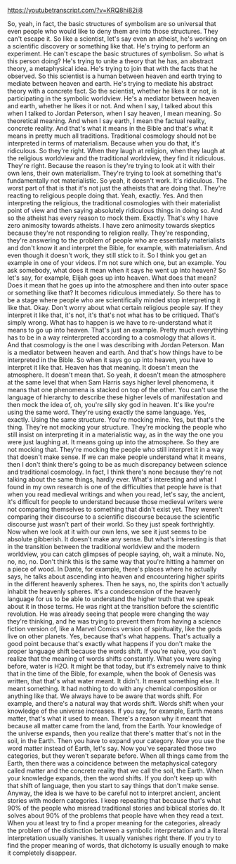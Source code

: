 https://youtubetranscript.com/?v=KRQ8hi82ij8

 So, yeah, in fact, the basic structures of symbolism are so universal that even people who would like to deny them are into those structures. They can't escape it. So like a scientist, let's say even an atheist, he's working on a scientific discovery or something like that. He's trying to perform an experiment. He can't escape the basic structures of symbolism. So what is this person doing? He's trying to unite a theory that he has, an abstract theory, a metaphysical idea. He's trying to join that with the facts that he observed. So this scientist is a human between heaven and earth trying to mediate between heaven and earth. He's trying to mediate his abstract theory with a concrete fact. So the scientist, whether he likes it or not, is participating in the symbolic worldview. He's a mediator between heaven and earth, whether he likes it or not. And when I say, I talked about this when I talked to Jordan Peterson, when I say heaven, I mean meaning. So theoretical meaning. And when I say earth, I mean the factual reality, concrete reality. And that's what it means in the Bible and that's what it means in pretty much all traditions. Traditional cosmology should not be interpreted in terms of materialism. Because when you do that, it's ridiculous. So they're right. When they laugh at religion, when they laugh at the religious worldview and the traditional worldview, they find it ridiculous. They're right. Because the reason is they're trying to look at it with their own lens, their own materialism. They're trying to look at something that's fundamentally not materialistic. So yeah, it doesn't work. It's ridiculous. The worst part of that is that it's not just the atheists that are doing that. They're reacting to religious people doing that. Yeah, exactly. Yes. And then interpreting the religious, the traditional cosmologies with their materialist point of view and then saying absolutely ridiculous things in doing so. And so the atheist has every reason to mock them. Exactly. That's why I have zero animosity towards atheists. I have zero animosity towards skeptics because they're not responding to religion really. They're responding, they're answering to the problem of people who are essentially materialists and don't know it and interpret the Bible, for example, with materialism. And even though it doesn't work, they still stick to it. So I think you get an example in one of your videos. I'm not sure which one, but an example. You ask somebody, what does it mean when it says he went up into heaven? So let's say, for example, Elijah goes up into heaven. What does that mean? Does it mean that he goes up into the atmosphere and then into outer space or something like that? It becomes ridiculous immediately. So there has to be a stage where people who are scientifically minded stop interpreting it like that. Okay. Don't worry about what certain religious people say. If they interpret it like that, it's not, it's that's not what has to be critiqued. That's simply wrong. What has to happen is we have to re-understand what it means to go up into heaven. That's just an example. Pretty much everything has to be in a way reinterpreted according to a cosmology that allows it. And that cosmology is the one I was describing with Jordan Peterson. Man is a mediator between heaven and earth. And that's how things have to be interpreted in the Bible. So when it says go up into heaven, you have to interpret it like that. Heaven has that meaning. It doesn't mean the atmosphere. It doesn't mean that. So yeah, it doesn't mean the atmosphere at the same level that when Sam Harris says higher level phenomena, it means that one phenomena is stacked on top of the other. You can't use the language of hierarchy to describe these higher levels of manifestation and then mock the idea of, oh, you're silly sky god in heaven. It's like you're using the same word. They're using exactly the same language. Yes, exactly. Using the same structure. You're mocking mine. Yes, but that's the thing. They're not mocking your structure. They're mocking the people who still insist on interpreting it in a materialistic way, as in the way the one you were just laughing at. It means going up into the atmosphere. So they are not mocking that. They're mocking the people who still interpret it in a way that doesn't make sense. If we can make people understand what it means, then I don't think there's going to be as much discrepancy between science and traditional cosmology. In fact, I think there's none because they're not talking about the same things, hardly ever. What's interesting and what I found in my own research is one of the difficulties that people have is that when you read medieval writings and when you read, let's say, the ancient, it's difficult for people to understand because those medieval writers were not comparing themselves to something that didn't exist yet. They weren't comparing their discourse to a scientific discourse because the scientific discourse just wasn't part of their world. So they just speak forthrightly. Now when we look at it with our own lens, we see it just seems to be absolute gibberish. It doesn't make any sense. But what's interesting is that in the transition between the traditional worldview and the modern worldview, you can catch glimpses of people saying, oh, wait a minute. No, no, no, no. Don't think this is the same way that you're hitting a hammer on a piece of wood. In Dante, for example, there's places where he actually says, he talks about ascending into heaven and encountering higher spirits in the different heavenly spheres. Then he says, no, the spirits don't actually inhabit the heavenly spheres. It's a condescension of the heavenly language for us to be able to understand the higher truth that we speak about it in those terms. He was right at the transition before the scientific revolution. He was already seeing that people were changing the way they're thinking, and he was trying to prevent them from having a science fiction version of, like a Marvel Comics version of spirituality, like the gods live on other planets. Yes, because that's what happens. That's actually a good point because that's exactly what happens if you don't make the proper language shift because the words shift. If you're naive, you don't realize that the meaning of words shifts constantly. What you were saying before, water is H2O. It might be that today, but it's extremely naive to think that in the time of the Bible, for example, when the book of Genesis was written, that that's what water meant. It didn't. It meant something else. It meant something. It had nothing to do with any chemical composition or anything like that. We always have to be aware that words shift. For example, and there's a natural way that words shift. Words shift when your knowledge of the universe increases. If you say, for example, Earth means matter, that's what it used to mean. There's a reason why it meant that because all matter came from the land, from the Earth. Your knowledge of the universe expands, then you realize that there's matter that's not in the soil, in the Earth. Then you have to expand your category. Now you use the word matter instead of Earth, let's say. Now you've separated those two categories, but they weren't separate before. When all things came from the Earth, then there was a coincidence between the metaphysical category called matter and the concrete reality that we call the soil, the Earth. When your knowledge expands, then the word shifts. If you don't keep up with that shift of language, then you start to say things that don't make sense. Anyway, the idea is we have to be careful not to interpret ancient, ancient stories with modern categories. I keep repeating that because that's what 90% of the people who misread traditional stories and biblical stories do. It solves about 90% of the problems that people have when they read a text. When you at least try to find a proper meaning for the categories, already the problem of the distinction between a symbolic interpretation and a literal interpretation usually vanishes. It usually vanishes right there. If you try to find the proper meaning of words, that dichotomy is usually enough to make it completely disappear.